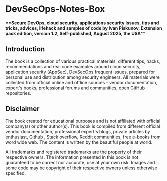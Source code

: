 # DevSecOps-Notes-Box

__**Secure DevOps, cloud security, applications security Issues, tips and tricks, advices, lifehack and samples of code
by Ivan Piskunov, Extension pack edition, version 1.2, Self-published, August 2025, the USA__**

## Introduction
The book is a collection of various practical materials, different tips, hacks, recommendations and real code examples around cloud security, application security (AppSec), DevSecOps frequent issues, prepared for personal use and distribution among security engineers.
All materials were collected from official online and offline sources - vendor documentation, expert's books, professional forums and communities, open GitHub repositories.

## Disclaimer
The book created for educational purposes and is not affiliated with official company(s) or other author(s).
This book is compiled from different official vendor documentation, professional expert's blogs, private articles by enthusiast, Github , Stack overflow, Reddit communities, free e-books from word wide web. The content is written by the beautiful people at world.

All trademarks and registered trademarks are the property of their respective owners.
The information presented in this book is not guaranteed to be correct nor accurate, use at your own risk.
Images and some code may be copyright of their respective owners unless otherwise specified.



